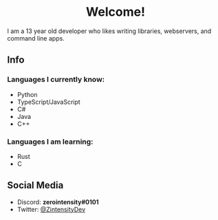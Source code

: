 <h1 align="center">Welcome!</h1>
I am a 13 year old developer who likes writing libraries, webservers, and command line apps.

## Info

### Languages I currently know:

- Python
- TypeScript/JavaScript
- C#
- Java
- C++

### Languages I am learning:

- Rust
- C

## Social Media

- Discord: **zerointensity#0101**
- Twitter: [@ZintensityDev](https://twitter.com/ZIntensityDev)
